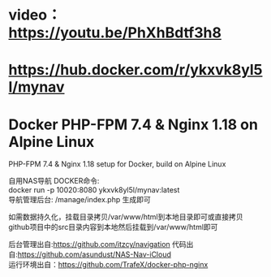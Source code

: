# video：https://youtu.be/PhXhBdtf3h8
# https://hub.docker.com/r/ykxvk8yl5l/mynav  
# Docker PHP-FPM 7.4 & Nginx 1.18 on Alpine Linux
PHP-FPM 7.4 & Nginx 1.18 setup for Docker, build on Alpine Linux

自用NAS导航 DOCKER命令:  
docker run -p 10020:8080 ykxvk8yl5l/mynav:latest   
导航管理后台: /manage/index.php 生成即可  

  如需数据持久化，挂载目录拷贝/var/www/html到本地目录即可或直接拷贝github项目中的src目录内容到本地然后挂载到/var/www/html即可

后台管理出自:https://github.com/itzcy/navigation
代码出自:https://github.com/asundust/NAS-Nav-iCloud   
运行环境出自：https://github.com/TrafeX/docker-php-nginx  
